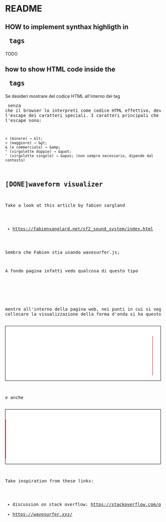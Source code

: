 # README

## HOW to implement synthax highligth in <pre> tags

TODO

## how to show HTML code inside the <pre> tags

Se desideri mostrare del codice HTML all'interno dei tag <pre> senza che il browser lo interpreti come codice HTML effettivo, devi eseguire l'escape dei caratteri speciali. I caratteri principali che richiedono l'escape sono:

    < (minore) → &lt;
    > (maggiore) → &gt;
    & (e commerciale) → &amp;
    " (virgolette doppie) → &quot;
    ' (virgolette singole) → &apos; (non sempre necessario, dipende dal contesto)


## [DONE]waveform visualizer

Take a look at this article by fabien sargland
* https://fabiensanglard.net/sf2_sound_system/index.html

Sembra che Fabien stia usando wavesurfer.js;


A fondo pagina infatti vedo qualcosa di questo tipo

<script src="wavesurfer.js"></script>
<script type="text/javascript">
  var intro_without_sfx = WaveSurfer.create({
    container: '#waveform_without_sfx',
    waveColor: '#aaaaaa',
    progressColor: '#000000',
    cursorColor: '#DD0000',
    barHeight: 2,

  });

  intro_without_sfx.load('nosfx.mp3');

  var intro_with_sfx = WaveSurfer.create({
    container: '#waveform_with_sdx',
    waveColor: '#aaaaaa',
    progressColor: '#000000',
    cursorColor: '#DD0000',
    barHeight: 2,

  });

  intro_with_sfx.load('oksfx.mp3');

  function update(e, wf) {
    if (wf.isPlaying()) {
        wf.pause();
        e.innerText = "Play";
    } else {
        wf.play();
        e.innerText = "Stop";
    }
  }
</script>

mentre all'interno della pagina web, nei punti in cui si voglia collocare la visualizzazione della forma d'onda si ha questo:

<div id="waveform_without_sfx" style="border: 1px black solid; background-color: white;">
    <wave style="display: block; position: relative; user-select: none; height: 128px; overflow: auto hidden;">
        <wave style="position: absolute; z-index: 3; left: 0px; top: 0px; bottom: 0px; overflow: hidden; width: 477px; display: block; box-sizing: border-box; border-right: 1px solid rgb(221, 0, 0); pointer-events: none;">
            <canvas style="position: absolute; left: 0px; top: 0px; bottom: 0px; height: 100%; width: 882px;" width="882" height="128"></canvas>
        </wave>
        <canvas style="position: absolute; z-index: 2; left: 0px; top: 0px; bottom: 0px; height: 100%; pointer-events: none; width: 882px;" width="882" height="128"></canvas>
    </wave>
</div>

e anche

<div id="waveform_with_sdx" style="border: 1px black solid; background-color: white;">
    <wave style="display: block; position: relative; user-select: none; height: 128px; overflow: auto hidden;">
        <wave style="position: absolute; z-index: 3; left: 0px; top: 0px; bottom: 0px; overflow: hidden; width: 0px; display: block; box-sizing: border-box; border-right: 1px solid rgb(221, 0, 0); pointer-events: none;">
            <canvas style="position: absolute; left: 0px; top: 0px; bottom: 0px; height: 100%; width: 882px;" width="882" height="128"></canvas>
        </wave>
        <canvas style="position: absolute; z-index: 2; left: 0px; top: 0px; bottom: 0px; height: 100%; pointer-events: none; width: 882px;" width="882" height="128"></canvas>
    </wave>
</div>




Take inspiration from these links:
* discussion on stack overflow: https://stackoverflow.com/questions/38727741/play-a-moving-waveform-for-wav-audio-file-in-html
* https://wavesurfer.xyz/
